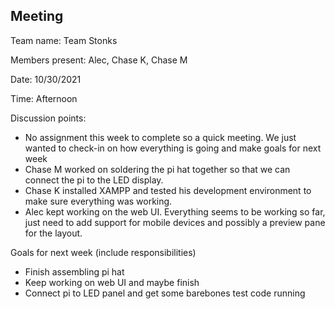 ## Meeting

Team name: Team Stonks

Members present: Alec, Chase K, Chase M

Date: 10/30/2021

Time: Afternoon

Discussion points: 

* No assignment this week to complete so a quick meeting. We just wanted to check-in on how everything is going and make goals for next week
* Chase M worked on soldering the pi hat together so that we can connect the pi to the LED display.
* Chase K installed XAMPP and tested his development environment to make sure everything was working.
* Alec kept working on the web UI. Everything seems to be working so far, just need to add support for mobile devices and possibly a preview pane for the layout.

Goals for next week (include responsibilities)

* Finish assembling pi hat
* Keep working on web UI and maybe finish
* Connect pi to LED panel and get some barebones test code running
